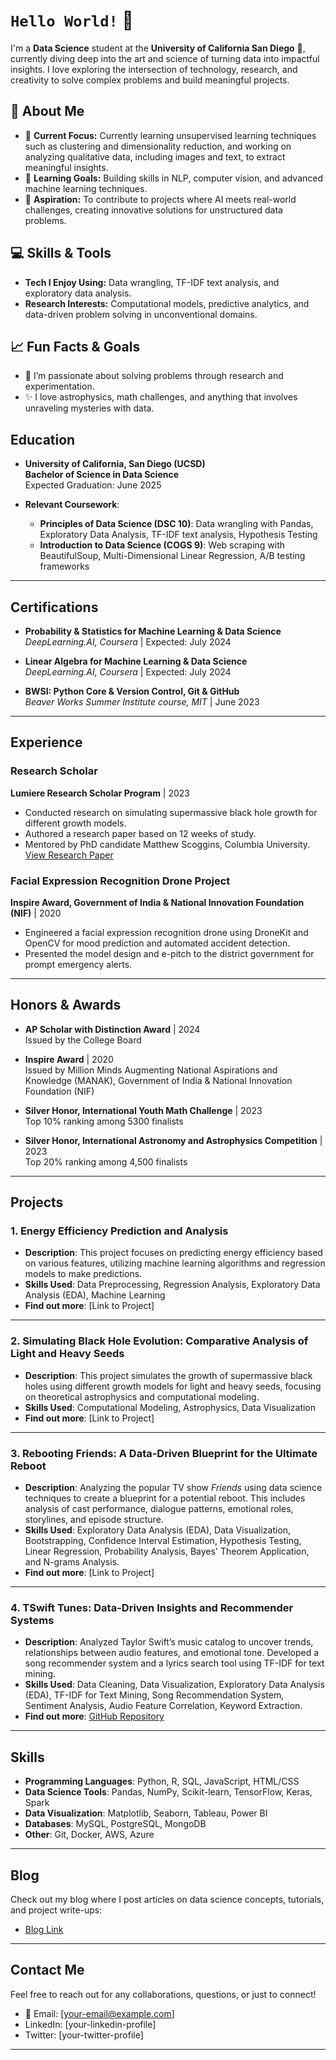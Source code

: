 # `Hello World!` 👋  

I'm a **Data Science** student at the **University of California San Diego** 🔱, currently diving deep into the art and science of turning data into impactful insights. I love exploring the intersection of technology, research, and creativity to solve complex problems and build meaningful projects.  

## 🌟 About Me  
- 🔭 **Current Focus:** Currently learning unsupervised learning techniques such as clustering and dimensionality reduction, and working on analyzing qualitative data, including images and text, to extract meaningful insights.
- 🌱 **Learning Goals:** Building skills in NLP, computer vision, and advanced machine learning techniques.  
- 🚀 **Aspiration:** To contribute to projects where AI meets real-world challenges, creating innovative solutions for unstructured data problems.  


## 💻 Skills & Tools   
- **Tech I Enjoy Using:** Data wrangling, TF-IDF text analysis, and exploratory data analysis.  
- **Research Interests:** Computational models, predictive analytics, and data-driven problem solving in unconventional domains.  


## 📈 Fun Facts & Goals  
- 🧠 I’m passionate about solving problems through research and experimentation.  
- ✨ I love astrophysics, math challenges, and anything that involves unraveling mysteries with data.  

## Education

- **University of California, San Diego (UCSD)**  
  **Bachelor of Science in Data Science**  
  Expected Graduation: June 2025

- **Relevant Coursework**:
  - **Principles of Data Science (DSC 10)**: Data wrangling with Pandas, Exploratory Data Analysis, TF-IDF text analysis, Hypothesis Testing
  - **Introduction to Data Science (COGS 9)**: Web scraping with BeautifulSoup, Multi-Dimensional Linear Regression, A/B testing frameworks

---

## Certifications

- **Probability & Statistics for Machine Learning & Data Science**  
  *DeepLearning.AI, Coursera* | Expected: July 2024

- **Linear Algebra for Machine Learning & Data Science**  
  *DeepLearning.AI, Coursera* | Expected: July 2024

- **BWSI: Python Core & Version Control, Git & GitHub**  
  *Beaver Works Summer Institute course, MIT* | June 2023

---

## Experience

### **Research Scholar**  
**Lumiere Research Scholar Program** | 2023  
- Conducted research on simulating supermassive black hole growth for different growth models.
- Authored a research paper based on 12 weeks of study.
- Mentored by PhD candidate Matthew Scoggins, Columbia University.  
  [View Research Paper](link-to-paper)

### **Facial Expression Recognition Drone Project**  
**Inspire Award, Government of India & National Innovation Foundation (NIF)** | 2020  
- Engineered a facial expression recognition drone using DroneKit and OpenCV for mood prediction and automated accident detection.
- Presented the model design and e-pitch to the district government for prompt emergency alerts.

---

## Honors & Awards

- **AP Scholar with Distinction Award** | 2024  
  Issued by the College Board

- **Inspire Award** | 2020  
  Issued by Million Minds Augmenting National Aspirations and Knowledge (MANAK), Government of India & National Innovation Foundation (NIF)

- **Silver Honor, International Youth Math Challenge** | 2023  
  Top 10% ranking among 5300 finalists

- **Silver Honor, International Astronomy and Astrophysics Competition** | 2023  
  Top 20% ranking among 4,500 finalists

---
## Projects

### 1. **Energy Efficiency Prediction and Analysis**
   - **Description**: This project focuses on predicting energy efficiency based on various features, utilizing machine learning algorithms and regression models to make predictions.
   - **Skills Used**: Data Preprocessing, Regression Analysis, Exploratory Data Analysis (EDA), Machine Learning
   - **Find out more**: [Link to Project] 

---

### 2. **Simulating Black Hole Evolution: Comparative Analysis of Light and Heavy Seeds**
   - **Description**: This project simulates the growth of supermassive black holes using different growth models for light and heavy seeds, focusing on theoretical astrophysics and computational modeling.
   - **Skills Used**: Computational Modeling, Astrophysics, Data Visualization
   - **Find out more**: [Link to Project]

---

### 3. **Rebooting Friends: A Data-Driven Blueprint for the Ultimate Reboot**
   - **Description**: Analyzing the popular TV show *Friends* using data science techniques to create a blueprint for a potential reboot. This includes analysis of cast performance, dialogue patterns, emotional roles, storylines, and episode structure.
   - **Skills Used**: Exploratory Data Analysis (EDA), Data Visualization, Bootstrapping, Confidence Interval Estimation, Hypothesis Testing, Linear Regression, Probability Analysis, Bayes' Theorem Application, and N-grams Analysis.
   - **Find out more**: [Link to Project]

---

### 4. **TSwift Tunes: Data-Driven Insights and Recommender Systems**
   - **Description**: Analyzed Taylor Swift’s music catalog to uncover trends, relationships between audio features, and emotional tone. Developed a song recommender system and a lyrics search tool using TF-IDF for text mining.
   - **Skills Used**: Data Cleaning, Data Visualization, Exploratory Data Analysis (EDA), TF-IDF for Text Mining, Song Recommendation System, Sentiment Analysis, Audio Feature Correlation, Keyword Extraction.
   - **Find out more**: [GitHub Repository](https://github.com/prathamaggarwal7586/TSwift-Tunes)

---

## Skills

- **Programming Languages**: Python, R, SQL, JavaScript, HTML/CSS
- **Data Science Tools**: Pandas, NumPy, Scikit-learn, TensorFlow, Keras, Spark
- **Data Visualization**: Matplotlib, Seaborn, Tableau, Power BI
- **Databases**: MySQL, PostgreSQL, MongoDB
- **Other**: Git, Docker, AWS, Azure

---

## Blog

Check out my blog where I post articles on data science concepts, tutorials, and project write-ups:  
- [Blog Link](your-blog-link)

---

## Contact Me

Feel free to reach out for any collaborations, questions, or just to connect!  
- 📧 Email: [your-email@example.com]  
- LinkedIn: [your-linkedin-profile]  
- Twitter: [your-twitter-profile]

---

